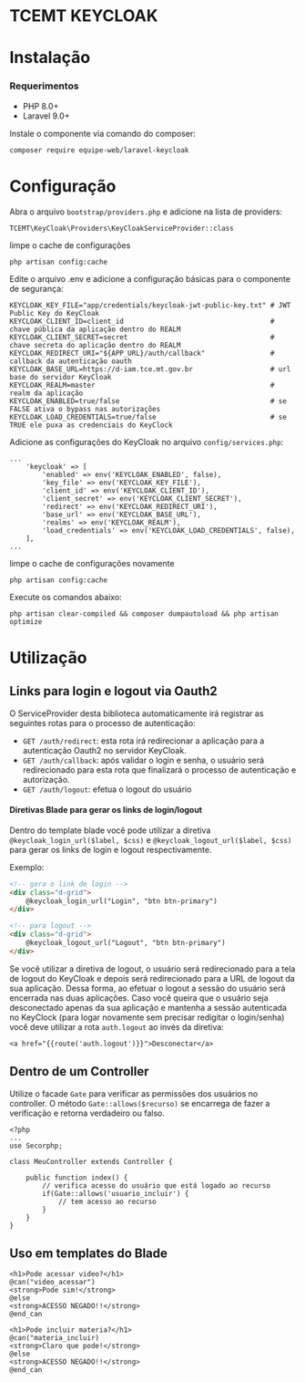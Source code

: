 TCEMT KEYCLOAK
==============

# Instalação

### Requerimentos
- PHP 8.0+
- Laravel 9.0+


Instale o componente via comando do composer:
```
composer require equipe-web/laravel-keycloak
```

# Configuração

Abra o arquivo `bootstrap/providers.php` e adicione na lista de providers:
```
TCEMT\KeyCloak\Providers\KeyCloakServiceProvider::class
```

limpe o cache de configurações
```
php artisan config:cache
```


Edite o arquivo .env e adicione a configuração básicas para o componente de segurança:
```
KEYCLOAK_KEY_FILE="app/credentials/keycloak-jwt-public-key.txt" # JWT Public Key do KeyCloak 
KEYCLOAK_CLIENT_ID=client_id                                    # chave pública da aplicação dentro do REALM
KEYCLOAK_CLIENT_SECRET=secret                                   # chave secreta do aplicação dentro do REALM
KEYCLOAK_REDIRECT_URI="${APP_URL}/auth/callback"                # callback da autenticação oauth
KEYCLOAK_BASE_URL=https://d-iam.tce.mt.gov.br                   # url base do servidor KeyCloak
KEYCLOAK_REALM=master                                           # realm da aplicação
KEYCLOAK_ENABLED=true/false                                     # se FALSE ativa o bypass nas autorizações
KEYCLOAK_LOAD_CREDENTIALS=true/false                            # se TRUE ele puxa as credenciais do KeyClock
```
Adicione as configurações do KeyCloak no arquivo `config/services.php`:
```
...
    'keycloak' => [
        'enabled' => env('KEYCLOAK_ENABLED', false),
        'key_file' => env('KEYCLOAK_KEY_FILE'),
        'client_id' => env('KEYCLOAK_CLIENT_ID'),
        'client_secret' => env('KEYCLOAK_CLIENT_SECRET'),
        'redirect' => env('KEYCLOAK_REDIRECT_URI'),
        'base_url' => env('KEYCLOAK_BASE_URL'),
        'realms' => env('KEYCLOAK_REALM'),
        'load_credentials' => env('KEYCLOAK_LOAD_CREDENTIALS', false),
    ],
...    
```

limpe o cache de configurações novamente
```
php artisan config:cache
```

Execute os comandos abaixo:
```
php artisan clear-compiled && composer dumpautoload && php artisan optimize
```

# Utilização

## Links para login e logout via Oauth2

O ServiceProvider desta biblioteca automaticamente irá registrar as seguintes rotas
para o processo de autenticação:
- `GET /auth/redirect`: esta rota irá redirecionar a aplicação para a autenticação Oauth2 no servidor KeyCloak. 
- `GET /auth/callback`: após validar o login e senha, o usuário será redirecionado para esta rota que finalizará o processo de autenticação e autorização.
- `GET /auth/logout`: efetua o logout do usuário

#### Diretivas Blade para gerar os links de login/logout

Dentro do template blade você pode utilizar a diretiva `@keycloak_login_url($label, $css)` e `@keycloak_logout_url($label, $css)` para gerar os links de login e logout respectivamente.

Exemplo:
```HTML
<!-- gera o link de login -->
<div class="d-grid">
    @keycloak_login_url("Login", "btn btn-primary")
</div>

<!-- para logout -->
<div class="d-grid">
    @keycloak_logout_url("Logout", "btn btn-primary")
</div>

```
Se você utilizar a diretiva de logout, o usuário será redirecionado para a tela de logout do KeyCloak e depois será redirecionado para a URL de logout da sua aplicação. Dessa forma, ao efetuar o logout a sessão do usuário será encerrada nas duas aplicações. Caso você queira que o usuário seja desconectado apenas da sua aplicação e mantenha a sessão autenticada no KeyClock (para logar novamente sem precisar redigitar o login/senha) você deve utilizar a rota `auth.logout` ao invés da diretiva:
```
<a href="{{route('auth.logout')}}">Desconectar</a>
```

## Dentro de um Controller

Utilize o facade `Gate` para verificar as permissões dos usuários no controller.
O método `Gate::allows($recurso)` se encarrega de fazer a verificação e retorna verdadeiro ou falso.
```
<?php
...
use Secorphp;

class MeuController extends Controller {

    public function index() {
        // verifica acesso do usuário que está logado ao recurso
        if(Gate::allows('usuario_incluir') {
            // tem acesso ao recurso 
        }
    }
}
```

## Uso em templates do Blade

```
<h1>Pode acessar video?</h1>
@can("video_acessar")
<strong>Pode sim!</strong>
@else
<strong>ACESSO NEGADO!!</strong>
@end_can

<h1>Pode incluir materia?</h1>
@can("materia_incluir)
<strong>Claro que pode!</strong>
@else
<strong>ACESSO NEGADO!!</strong>
@end_can
```
